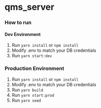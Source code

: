 # qms_server

### How to run

#### Dev Environment 
1. Run `yarn install` or `npm install`
2. Modify .env to match your DB credentials
3. Run `yarn start:dev` 

### Production Environment
1. Run `yarn install` or `npm install`
2. Modify .env to match your DB credentials
3. Run `yarn build`
4. Run `yarn start:prod` 
5. Run `yarn seed`